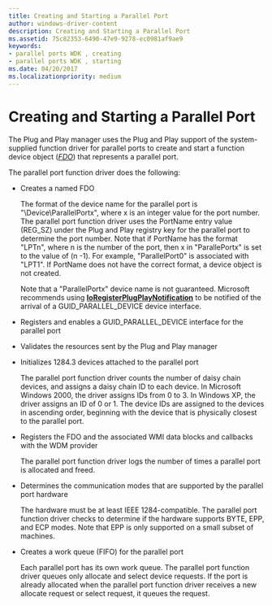 ```yaml
---
title: Creating and Starting a Parallel Port
author: windows-driver-content
description: Creating and Starting a Parallel Port
ms.assetid: 75c82353-6490-47e9-9278-ec0981af9ae9
keywords:
- parallel ports WDK , creating
- parallel ports WDK , starting
ms.date: 04/20/2017
ms.localizationpriority: medium
---
```


# Creating and Starting a Parallel Port





The Plug and Play manager uses the Plug and Play support of the system-supplied function driver for parallel ports to create and start a function device object ([*FDO*](https://msdn.microsoft.com/library/windows/hardware/ff556280#wdkgloss-fdo)) that represents a parallel port.

The parallel port function driver does the following:

-   Creates a named FDO

    The format of the device name for the parallel port is "\\Device\\ParallelPortx", where x is an integer value for the port number. The parallel port function driver uses the PortName entry value (REG\_SZ) under the Plug and Play registry key for the parallel port to determine the port number. Note that if PortName has the format "LPTn", where n is the number of the port, then x in "ParallePortx" is set to the value of (n -1). For example, "ParallelPort0" is associated with "LPT1". If PortName does not have the correct format, a device object is not created.

    Note that a "ParallelPortx" device name is not guaranteed. Microsoft recommends using [**IoRegisterPlugPlayNotification**](https://msdn.microsoft.com/library/windows/hardware/ff549526) to be notified of the arrival of a GUID\_PARALLEL\_DEVICE device interface.

-   Registers and enables a GUID\_PARALLEL\_DEVICE interface for the parallel port

-   Validates the resources sent by the Plug and Play manager

-   Initializes 1284.3 devices attached to the parallel port

    The parallel port function driver counts the number of daisy chain devices, and assigns a daisy chain ID to each device. In Microsoft Windows 2000, the driver assigns IDs from 0 to 3. In Windows XP, the driver assigns an ID of 0 or 1. The device IDs are assigned to the devices in ascending order, beginning with the device that is physically closest to the parallel port.

-   Registers the FDO and the associated WMI data blocks and callbacks with the WDM provider

    The parallel port function driver logs the number of times a parallel port is allocated and freed.

-   Determines the communication modes that are supported by the parallel port hardware

    The hardware must be at least IEEE 1284-compatible. The parallel port function driver checks to determine if the hardware supports BYTE, EPP, and ECP modes. Note that EPP is only supported on a small subset of machines.

-   Creates a work queue (FIFO) for the parallel port

    Each parallel port has its own work queue. The parallel port function driver queues only allocate and select device requests. If the port is already allocated when the parallel port function driver receives a new allocate request or select request, it queues the request.

 

 





